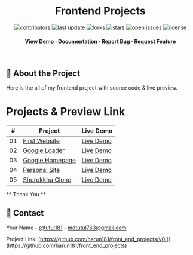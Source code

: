 <div align="center">
  <h1>Frontend Projects</h1>

<!-- Badges -->
<p>
  <a href="https://github.com/harun181/front_end_projects/graphs/contributors">
    <img src="https://img.shields.io/github/contributors/Louis3797/awesome-readme-template" alt="contributors" />
  </a>
  <a href="https://github.com/harun181/front_end_projects/graphs/commit-activity">
    <img src="https://img.shields.io/github/last-commit/Louis3797/awesome-readme-template" alt="last update" />
  </a>
  <a href="https://github.com/harun181/front_end_projects/network/members">
    <img src="https://img.shields.io/github/forks/Louis3797/awesome-readme-template" alt="forks" />
  </a>
  <a href="https://github.com/harun181/front_end_projects/stargazers">
    <img src="https://img.shields.io/github/stars/Louis3797/awesome-readme-template" alt="stars" />
  </a>
  <a href="https://github.com/harun181/front_end_projects/issues/">
    <img src="https://img.shields.io/github/issues/Louis3797/awesome-readme-template" alt="open issues" />
  </a>
  <a href="https://github.com/harun181/front_end_projects/blob/master/LICENSE">
    <img src="https://img.shields.io/github/license/Louis3797/awesome-readme-template.svg" alt="license" />
  </a>
</p>

<h4>
    <a href="https://github.com/harun181/front_end_projects/">View Demo</a>
  <span> · </span>
    <a href="https://github.com/harun181/front_end_projects/">Documentation</a>
  <span> · </span>
    <a href="https://github.com/harun181/front_end_projects/issues/">Report Bug</a>
  <span> · </span>
    <a href="https://github.com/harun181/front_end_projects/issues/">Request Feature</a>
  </h4>
</div>

<br />

<!-- About the Project -->

## :star2: About the Project

Here is the all of my frontend project with source code & live preview.

# Projects & Preview Link

|  #  | Project                                                                                                   | Live Demo                                                                                           |
| :-: | --------------------------------------------------------------------------------------------------------- | --------------------------------------------------------------------------------------------------- |
| 01  | [First Website](https://github.com/harun181/front_end_projects/tree/main/01.%20first-website)             | [Live Demo](https://harun181.github.io/front_end_projects/01.%20first-website/index.html)           |
| 02  | [Google Loader](https://github.com/harun181/front_end_projects/tree/main/02.%20google-loader)             | [Live Demo](https://harun181.github.io/front_end_projects/02.%20google-loader/index.html)           |
| 03  | [Google Homepage](https://github.com/harun181/front_end_projects/tree/main/03.%20google-homepage)         | [Live Demo](https://harun181.github.io/front_end_projects/03.%20google-homepage/index.html)         |
| 04  | [Personal Site](https://github.com/harun181/front_end_projects/tree/main/04.%20personal-site)             | [Live Demo](https://harun181.github.io/front_end_projects/04.%20personal-site/index.html)           |
| 05  | [Shurokkha Clone](https://github.com/harun181/front_end_projects/tree/main/05.%20shurokkha-vaccine-clone) | [Live Demo](https://harun181.github.io/front_end_projects/05.%20shurokkha-vaccine-clone/index.html) |

** Thank You **

<!-- Contact -->

## :handshake: Contact

Your Name - [@tutul181](https://twitter.com/tutul181) - mdtutul763@gmail.com

Project Link: [https://github.com/harun181/front_end_projects/v0.1](https://github.com/harun181/front_end_projects)
